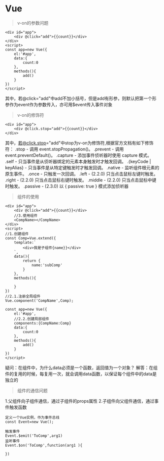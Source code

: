 # Vue

> v-on的参数问题

```
<div id="app">
    <div @click="add">{{count}}</div>
</div>
<script>
const app=new Vue({
    el:'#app',
    data:{
        count:0
    },
    methods(){
        add()
    }
})
</script>
```
其中，若@click="add"中add不加小括号，但是add有形参，则默认把第一个形参作为event作为参数传入，亦可用$event传入事件对象

> v-on的修饰符

```
<div id="app">
    <div @click.stop="add">{{count}}</div>
</div>
```
其中，若@click.stop="add"中stop为v-on为修饰符,根据官方文档有如下修饰符：
.stop - 调用 event.stopPropagation()。
.prevent - 调用 event.preventDefault()。
.capture - 添加事件侦听器时使用 capture 模式。
.self - 只当事件是从侦听器绑定的元素本身触发时才触发回调。
.{keyCode | keyAlias} - 只当事件是从特定键触发时才触发回调。
.native - 监听组件根元素的原生事件。
.once - 只触发一次回调。
.left - (2.2.0) 只当点击鼠标左键时触发。
.right - (2.2.0) 只当点击鼠标右键时触发。
.middle - (2.2.0) 只当点击鼠标中键时触发。
.passive - (2.3.0) 以 { passive: true } 模式添加侦听器

> 组件的使用

```
<div id="app">
    <div @click="add">{{count}}</div>
    //3.使用组件
    <CompName></CompName>
</div>
<script>
//1.创建组件
const Comp=Vue.extend({
    template:`
        <div>我是子组件{name}}</div>
    `,
    data(){
        return {
            name:'subComp'
        }
    },
    methods(){

    }
})
//2.1.注册全局组件
Vue.component('CompName',Comp);

const app=new Vue({
    el:'#app',
    //2.2.创建局部组件
    components:{CompName:Comp}
    data:{
        count:0
    },
    methods(){
        add()
    }
})
</script>
```

疑问：在组件中，为什么data必须是一个函数，返回值为一个对象？
解答：在组件的复用的时候，每复用一次，就会调用data函数，以保证每个组件中的data是独立的

> 组件的通信问题

1.父组件向子组件通信，通过子组件的props属性
2.子组件向父组件通信，通过事件触发函数
```
定义一个Vue实例，作为事件总线
const Event=new Vue();

触发事件
Event.$emit('ToComp',arg1)
监听事件
Event.$on('ToComp',function(arg1 ){

})
```